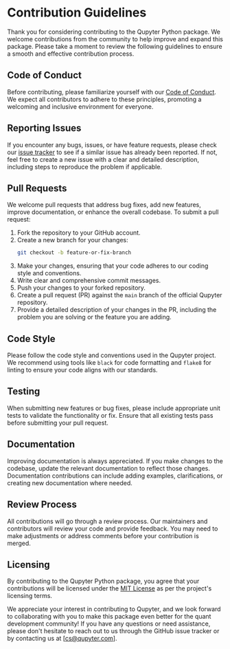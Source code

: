 # Contribution Guidelines

Thank you for considering contributing to the Qupyter Python package. We welcome contributions from the community to help improve and expand this package. Please take a moment to review the following guidelines to ensure a smooth and effective contribution process.

## Code of Conduct

Before contributing, please familiarize yourself with our [Code of Conduct](CODE_OF_CONDUCT.md). We expect all contributors to adhere to these principles, promoting a welcoming and inclusive environment for everyone.

## Reporting Issues

If you encounter any bugs, issues, or have feature requests, please check our [issue tracker](https://github.com/qrstai/qupyter/issues) to see if a similar issue has already been reported. If not, feel free to create a new issue with a clear and detailed description, including steps to reproduce the problem if applicable.

## Pull Requests

We welcome pull requests that address bug fixes, add new features, improve documentation, or enhance the overall codebase. To submit a pull request:

1. Fork the repository to your GitHub account.
2. Create a new branch for your changes:
   ```bash
   git checkout -b feature-or-fix-branch
   ```
3. Make your changes, ensuring that your code adheres to our coding style and conventions.
4. Write clear and comprehensive commit messages.
5. Push your changes to your forked repository.
6. Create a pull request (PR) against the `main` branch of the official Qupyter repository.
7. Provide a detailed description of your changes in the PR, including the problem you are solving or the feature you are adding.

## Code Style

Please follow the code style and conventions used in the Qupyter project. We recommend using tools like `black` for code formatting and `flake8` for linting to ensure your code aligns with our standards.

## Testing

When submitting new features or bug fixes, please include appropriate unit tests to validate the functionality or fix. Ensure that all existing tests pass before submitting your pull request.

## Documentation

Improving documentation is always appreciated. If you make changes to the codebase, update the relevant documentation to reflect those changes. Documentation contributions can include adding examples, clarifications, or creating new documentation where needed.

## Review Process

All contributions will go through a review process. Our maintainers and contributors will review your code and provide feedback. You may need to make adjustments or address comments before your contribution is merged.

## Licensing

By contributing to the Qupyter Python package, you agree that your contributions will be licensed under the [MIT License](LICENSE) as per the project's licensing terms.

We appreciate your interest in contributing to Qupyter, and we look forward to collaborating with you to make this package even better for the quant development community! If you have any questions or need assistance, please don't hesitate to reach out to us through the GitHub issue tracker or by contacting us at [cs@qupyter.com].